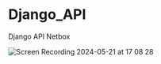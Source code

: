 # Django_API
Django API Netbox


![Screen Recording 2024-05-21 at 17 08 28](https://github.com/rakaputra12/Django_API/assets/84790809/67849677-bb58-4d89-92fd-664c147948ff)
